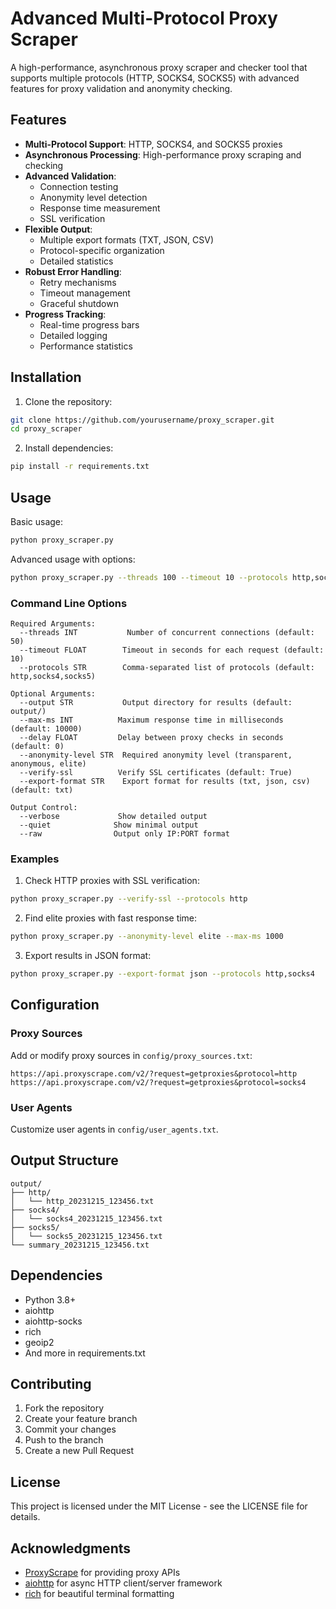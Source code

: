 # Advanced Multi-Protocol Proxy Scraper

A high-performance, asynchronous proxy scraper and checker tool that supports multiple protocols (HTTP, SOCKS4, SOCKS5) with advanced features for proxy validation and anonymity checking.

## Features

- **Multi-Protocol Support**: HTTP, SOCKS4, and SOCKS5 proxies
- **Asynchronous Processing**: High-performance proxy scraping and checking
- **Advanced Validation**:
  - Connection testing
  - Anonymity level detection
  - Response time measurement
  - SSL verification
- **Flexible Output**:
  - Multiple export formats (TXT, JSON, CSV)
  - Protocol-specific organization
  - Detailed statistics
- **Robust Error Handling**:
  - Retry mechanisms
  - Timeout management
  - Graceful shutdown
- **Progress Tracking**:
  - Real-time progress bars
  - Detailed logging
  - Performance statistics

## Installation

1. Clone the repository:
```bash
git clone https://github.com/yourusername/proxy_scraper.git
cd proxy_scraper
```

2. Install dependencies:
```bash
pip install -r requirements.txt
```

## Usage

Basic usage:
```bash
python proxy_scraper.py
```

Advanced usage with options:
```bash
python proxy_scraper.py --threads 100 --timeout 10 --protocols http,socks4 --anonymity-level elite
```

### Command Line Options

```
Required Arguments:
  --threads INT           Number of concurrent connections (default: 50)
  --timeout FLOAT        Timeout in seconds for each request (default: 10)
  --protocols STR        Comma-separated list of protocols (default: http,socks4,socks5)

Optional Arguments:
  --output STR           Output directory for results (default: output/)
  --max-ms INT          Maximum response time in milliseconds (default: 10000)
  --delay FLOAT         Delay between proxy checks in seconds (default: 0)
  --anonymity-level STR  Required anonymity level (transparent, anonymous, elite)
  --verify-ssl          Verify SSL certificates (default: True)
  --export-format STR    Export format for results (txt, json, csv) (default: txt)

Output Control:
  --verbose             Show detailed output
  --quiet              Show minimal output
  --raw                Output only IP:PORT format
```

### Examples

1. Check HTTP proxies with SSL verification:
```bash
python proxy_scraper.py --verify-ssl --protocols http
```

2. Find elite proxies with fast response time:
```bash
python proxy_scraper.py --anonymity-level elite --max-ms 1000
```

3. Export results in JSON format:
```bash
python proxy_scraper.py --export-format json --protocols http,socks4
```

## Configuration

### Proxy Sources
Add or modify proxy sources in `config/proxy_sources.txt`:
```
https://api.proxyscrape.com/v2/?request=getproxies&protocol=http
https://api.proxyscrape.com/v2/?request=getproxies&protocol=socks4
```

### User Agents
Customize user agents in `config/user_agents.txt`.

## Output Structure

```
output/
├── http/
│   └── http_20231215_123456.txt
├── socks4/
│   └── socks4_20231215_123456.txt
├── socks5/
│   └── socks5_20231215_123456.txt
└── summary_20231215_123456.txt
```

## Dependencies

- Python 3.8+
- aiohttp
- aiohttp-socks
- rich
- geoip2
- And more in requirements.txt

## Contributing

1. Fork the repository
2. Create your feature branch
3. Commit your changes
4. Push to the branch
5. Create a new Pull Request

## License

This project is licensed under the MIT License - see the LICENSE file for details.

## Acknowledgments

- [ProxyScrape](https://proxyscrape.com/) for providing proxy APIs
- [aiohttp](https://docs.aiohttp.org/) for async HTTP client/server framework
- [rich](https://rich.readthedocs.io/) for beautiful terminal formatting
